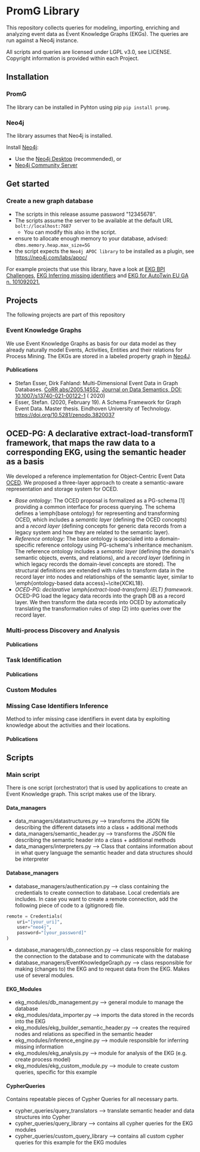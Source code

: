 # PromG Library

This repository collects queries for modeling, importing, enriching and analyzing event data as Event Knowledge Graphs (EKGs).
The queries are run against a Neo4j instance. 

All scripts and queries are licensed under LGPL v3.0, see LICENSE.
Copyright information is provided within each Project.

## Installation
### PromG
The library can be installed in Pyhton using pip
`pip install promg`.

### Neo4j
The library assumes that Neo4j is installed.

Install [Neo4j](https://neo4j.com/download/):

- Use the [Neo4j Desktop](https://neo4j.com/download-center/#desktop)  (recommended), or
- [Neo4j Community Server](https://neo4j.com/download-center/#community)

## Get started

### Create a new graph database

- The scripts in this release assume password "12345678".
- The scripts assume the server to be available at the default URL `bolt://localhost:7687`
  - You can modify this also in the script.
- ensure to allocate enough memory to your database, advised: `dbms.memory.heap.max_size=5G`
- the script expects the `Neo4j APOC library` to be installed as a plugin, see https://neo4j.com/labs/apoc/


For example projects that use this library, have a look at [EKG BPI Challenges](https://github.com/Ava-S/ekg_bpi_challenges), [EKG Inferring missing identifiers](https://github.com/Ava-S/ekg_inference) and [EKG for AutoTwin EU GA n. 101092021.](https://github.com/Ava-S/ekg_autotwin)


## Projects

The following projects are part of this repository

### Event Knowledge Graphs

We use Event Knowledge Graphs as basis for our data model as they already naturally model Events, Activities, Entities and their relations for Process Mining.
The EKGs are stored in a labeled property graph in [Neo4J](https://neo4j.com/).

#### Publications
- Stefan Esser, Dirk Fahland: Multi-Dimensional Event Data in Graph
  Databases. [CoRR abs/2005.14552](https://arxiv.org/abs/2005.14552), [Journal on Data Semantics, DOI: 10.1007/s13740-021-00122-1](https://dx.doi.org/10.1007/s13740-021-00122-1) (
  2020)
- Esser, Stefan. (2020, February 19). A Schema Framework for Graph Event Data. Master thesis. Eindhoven University of
  Technology. https://doi.org/10.5281/zenodo.3820037


## OCED-PG: A declarative extract-load-transformT framework, that maps the raw data to a corresponding EKG, using the semantic header as a basis
We developed a reference implementation for Object-Centric Event Data [OCED](https://icpmconference.org/2022/program/xes-symposium/).
We proposed a three-layer approach to create a semantic-aware representation and storage system for OCED. 
- _Base ontology_: The OCED proposal is formalized as a PG-schema \[1\] providing a common interface for process querying. The schema defines a \emph{base ontology} for representing and transforming OCED, which includes a _semantic layer_ (defining the OCED concepts) and a _record layer_ (defining concepts for generic data records from a legacy system and how they are related to the semantic layer). 
- _Reference ontology_: The base ontology is specialed into a domain-specific reference ontology using PG-schema's inheritance mechanism. The reference ontology includes a _semantic layer_ (defining the domain's semantic objects, events, and relations), and a _record layer_ (defining in which legacy records the domain-level concepts are stored). The structural definitions are extended with rules to transform data in the record layer into nodes and relationships of the semantic layer, similar to \emph{ontology-based data access}~\cite{XCKL18}.
- _OCED-PG: declarative \emph{extract-load-transform} (ELT) framework_. OCED-PG load the legacy data records into the graph DB as a record layer. We then transform the data records into OCED by automatically translating the transformation rules of step (2) into queries over the record layer.

### Multi-process Discovery and Analysis

#### Publications

### Task Identification

#### Publications

### Custom Modules

### Missing Case Identifiers Inference
Method to infer missing case identifiers in event data by exploiting knowledge about the activities and their locations.

#### Publications

## Scripts

### Main script
There is one script (orchestrator) that is used by applications to create an Event Knowledge graph. This script makes use of the library.

#### Data_managers

- data_managers/datastructures.py --> transforms the JSON file describing the different datasets into a class + additional methods
- data_managers/semantic_header.py --> transforms the JSON file describing the semantic header into a class + additional methods
- data_managers/interpreters.py --> Class that contains information about in what query language the semantic header and data structures should be interpreter

#### Database_managers
- database_managers/authentication.py  --> class containing the credentials to create connection to database. Local credentials are includes.
In case you want to create a remote connection, add the following piece of code to a (gitignored) file.
```python
remote = Credentials(
    uri="[your_uri]",
    user="neo4j",
    password="[your_password]"
)
```
- database_managers/db_connection.py --> class responsible for making the connection to the database and to communicate with the database
- database_managers/EventKnowledgeGraph.py --> class responsible for making (changes to) the EKG and to request data from the EKG. Makes use of several modules.

#### EKG_Modules
- ekg_modules/db_management.py --> general module to manage the database
- ekg_modules/data_importer.py --> imports the data stored in the records into the EKG
- ekg_modules/ekg_builder_semantic_header.py --> creates the required nodes and relations as specified in the semantic header
- ekg_modules/inference_engine.py --> module responsible for inferring missing information
- ekg_modules/ekg_analysis.py --> module for analysis of the EKG (e.g. create process model)
- ekg_modules/ekg_custom_module.py --> module to create custom queries, specific for this example

#### CypherQueries
Contains repeatable pieces of Cypher Queries for all necessary parts.
- cypher_queries/query_translators --> translate semantic header and data structures into Cypher
- cypher_queries/query_library --> contains all cypher queries for the EKG modules
- cypher_queries/custom_query_library --> contains all custom cypher queries for this example for the EKG modules




